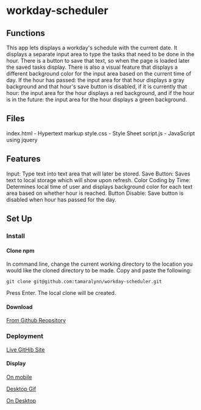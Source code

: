 # workday-scheduler

## Functions
This app lets displays a workday's schedule with the current date. 
It displays a separate input area to type the tasks that need to be done in the hour.
There is a button to save that text, so when the page is loaded later the saved tasks display.
There is also a visual feature that displays a different background color for the input area based on the current time of day.
If the hour has passed: the input area for that hour displays a gray background and that hour's save button is disabled, if it is currently that hour: the input area for the hour displays a red background, and if the hour is in the future: the input area for the hour displays a green background.

## Files
index.html - Hypertext markup
style.css - Style Sheet
script.js - JavaScript using jquery

## Features
Input: Type text into text area that will later be stored.
Save Button: Saves text to local storage which will show upon refresh.
Color Coding by Time: Determines local time of user and displays background color for each text area based on whether hour is reached. 
Button Disable: Save button is disabled when hour has passed for the day.

## Set Up
### Install
#### Clone npm
In command line, change the current working directory to the location you would like the cloned directory to be made. Copy and paste the following:
```
git clone git@github.com:tamaralynn/workday-scheduler.git
```
Press Enter. The local clone will be created.

#### Download
[From Github Reopsitory](https://github.com/tamaralynn/workday-scheduler)

### Deployment
 [Live GitHib Site](https://tamaralynn.github.io/workday-scheduler/Develop)

#### Display
[On mobile](www.githubusercontent.com/tamaralynnrenee/workday-scheduler/master/assets/mobile.png)

[Desktop Gif](https://media.giphy.com/media/jVHEzur3X5w31vNXdX/giphy.gif)

[On Desktop](www.githubusercontent.com/tamaralynnrenee/workday-scheduler/master/assets/desktop.png)

